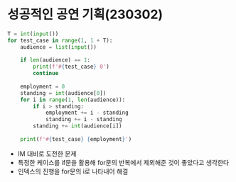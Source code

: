 # 성공적인 공연 기획(230302)

```py
T = int(input())
for test_case in range(1, 1 + T):
    audience = list(input())
 
    if len(audience) == 1:
        print(f'#{test_case} 0')
        continue
 
    employment = 0
    standing = int(audience[0])
    for i in range(1, len(audience)):
        if i > standing:
            employment += i - standing
            standing += i - standing
        standing += int(audience[i])
 
    print(f'#{test_case} {employment}')
```

- IM 대비로 도전한 문제
- 특정한 케이스를 if문을 활용해 for문의 반복에서 제외해준 것이 좋았다고 생각한다
- 인덱스의 진행을 for문의 i로 나타내어 해결